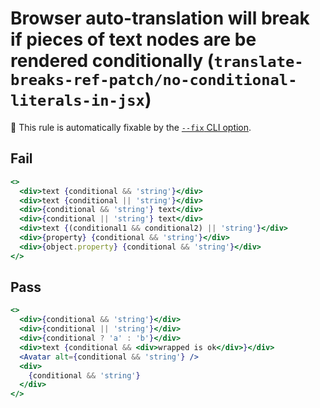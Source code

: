 # Browser auto-translation will break if pieces of text nodes are be rendered conditionally (`translate-breaks-ref-patch/no-conditional-literals-in-jsx`)

🔧 This rule is automatically fixable by the [`--fix` CLI option](https://eslint.org/docs/latest/user-guide/command-line-interface#--fix).

<!-- end auto-generated rule header -->

## Fail

```jsx
<>
  <div>text {conditional && 'string'}</div>
  <div>text {conditional || 'string'}</div>
  <div>{conditional && 'string'} text</div>
  <div>{conditional || 'string'} text</div>
  <div>text {(conditional1 && conditional2) || 'string'}</div>
  <div>{property} {conditional && 'string'}</div>
  <div>{object.property} {conditional && 'string'}</div>
</>
```

## Pass

```jsx
<>
  <div>{conditional && 'string'}</div>
  <div>{conditional || 'string'}</div>
  <div>{conditional ? 'a' : 'b'}</div>
  <div>text {conditional && <div>wrapped is ok</div>}</div>
  <Avatar alt={conditional && 'string'} />
  <div>
    {conditional && 'string'}
  </div>
</>
```
